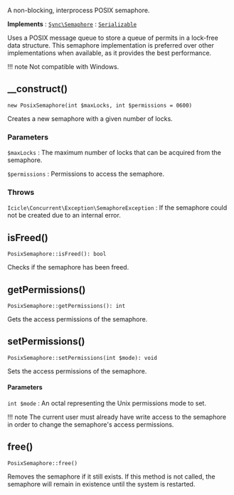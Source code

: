 A non-blocking, interprocess POSIX semaphore.

**Implements**
:   [`Sync\Semaphore`](Sync.Semaphore.md)
:   [`Serializable`](http://php.net/Serializable)

Uses a POSIX message queue to store a queue of permits in a lock-free data structure. This semaphore implementation is preferred over other implementations when available, as it provides the best performance.

!!! note
    Not compatible with Windows.


## __construct()

    new PosixSemaphore(int $maxLocks, int $permissions = 0600)

Creates a new semaphore with a given number of locks.

### Parameters
`$maxLocks`
:   The maximum number of locks that can be acquired from the semaphore.

`$permissions`
:   Permissions to access the semaphore.

### Throws
`Icicle\Concurrent\Exception\SemaphoreException`
:   If the semaphore could not be created due to an internal error.

## isFreed()

    PosixSemaphore::isFreed(): bool

Checks if the semaphore has been freed.


## getPermissions()

    PosixSemaphore::getPermissions(): int

Gets the access permissions of the semaphore.


## setPermissions()

    PosixSemaphore::setPermissions(int $mode): void

Sets the access permissions of the semaphore.

#### Parameters
`int $mode`
:   An octal representing the Unix permissions mode to set.

!!! note
    The current user must already have write access to the semaphore in order to change the semaphore's access permissions.


## free()

    PosixSemaphore::free()

Removes the semaphore if it still exists. If this method is not called, the semaphore will remain in existence until the system is restarted.
